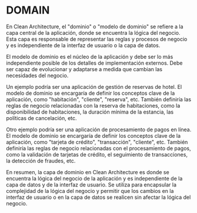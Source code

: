 # DOMAIN

En Clean Architecture, el "dominio" o "modelo de dominio" se refiere a la capa central de la aplicación, donde se encuentra la lógica del negocio. Esta capa es responsable de representar las reglas y procesos de negocio y es independiente de la interfaz de usuario o la capa de datos.

El modelo de dominio es el núcleo de la aplicación y debe ser lo más independiente posible de los detalles de implementación externos. Debe ser capaz de evolucionar y adaptarse a medida que cambian las necesidades del negocio.

Un ejemplo podría ser una aplicación de gestión de reservas de hotel. El modelo de dominio se encargaría de definir los conceptos clave de la aplicación, como "habitación", "cliente", "reserva", etc. También definiría las reglas de negocio relacionadas con la reserva de habitaciones, como la disponibilidad de habitaciones, la duración mínima de la estancia, las políticas de cancelación, etc.

Otro ejemplo podría ser una aplicación de procesamiento de pagos en línea. El modelo de dominio se encargaría de definir los conceptos clave de la aplicación, como "tarjeta de crédito", "transacción", "cliente", etc. También definiría las reglas de negocio relacionadas con el procesamiento de pagos, como la validación de tarjetas de crédito, el seguimiento de transacciones, la detección de fraudes, etc.

En resumen, la capa de dominio en Clean Architecture es donde se encuentra la lógica del negocio de la aplicación y es independiente de la capa de datos y de la interfaz de usuario. Se utiliza para encapsular la complejidad de la lógica del negocio y permitir que los cambios en la interfaz de usuario o en la capa de datos se realicen sin afectar la lógica del negocio.
